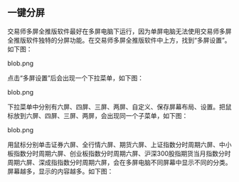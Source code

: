 ## 一键分屏

交易师多屏全推版软件最好在多屏电脑下运行，因为单屏电脑无法使用交易师多屏全推版软件独特的分屏功能。在交易师多屏全推版软件中上方，找到“多屏设置”。如下图：

blob.png

点击“多屏设置”后会出现一个下拉菜单，如下图：

blob.png

下拉菜单中分别有六屏、四屏、三屏、两屏、自定义、保存屏幕布局、设置。把鼠标放到六屏、四屏、三屏、两屏，会出现同一个子菜单，如下图：

blob.png

用鼠标分别单击证券六屏、全行情六屏、期货六屏、上证指数分时周期六屏、中小板指数分时周期六屏、创业板指数分时周期六屏、沪深300股指期货当月指数分时周期六屏、深成指指数分时周期六屏，会在多屏电脑不同屏幕中显示不同的分类。屏幕越多，显示的内容越多。如下图：